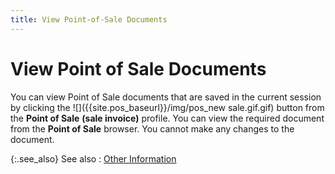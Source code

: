 ```yaml
---
title: View Point-of-Sale Documents
---
```


# View Point of Sale Documents 


You can view Point of Sale documents that are saved in the current session  by clicking the ![]({{site.pos_baseurl}}/img/pos_new sale.gif.gif) button from the **Point 
 of Sale** **(sale invoice)** profile.  You can view the required document from the **Point 
 of Sale** browser. You cannot make any changes to the document.


{:.see_also}
See also
: [Other  Information]({{site.pos_baseurl}}/misc/other_information_pos_docs_content.html)
